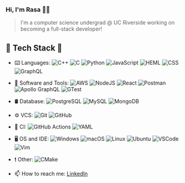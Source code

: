 ### Hi, I'm Rasa 👨‍💻

> I'm a computer science undergrad @ UC Riverside working on becoming a full-stack developer!

## 🔌 Tech Stack 🔨
- ⌨️  Languages:
![C++](https://img.shields.io/badge/C++-grey?style=for-the-badge&logo=cplusplus)
![C](https://img.shields.io/badge/C-grey?style=for-the-badge&logo=c)
![Python](https://img.shields.io/badge/python-grey?style=for-the-badge&logo=python)
![JavaScript](https://img.shields.io/badge/JavaScript-grey?style=for-the-badge&logo=javascript)
![HEML](https://img.shields.io/badge/HTML-grey?style=for-the-badge&logo=html5)
![CSS](https://img.shields.io/badge/CSS-grey?style=for-the-badge&logo=css3)
![GraphQL](https://img.shields.io/badge/GraphQL-grey?style=for-the-badge&logo=graphql)

- 🔧  Software and Tools:
![AWS](https://img.shields.io/badge/AWS-grey?style=for-the-badge&logo=amazonaws)
![NodeJS](https://img.shields.io/badge/Node.JS-grey?style=for-the-badge&logo=nodedotjs)
![React](https://img.shields.io/badge/React-grey?style=for-the-badge&logo=react)
![Postman](https://img.shields.io/badge/Postman-grey?style=for-the-badge&logo=postman)
![Apollo GraphQL](https://img.shields.io/badge/Apollo%20GraphQL-grey?style=for-the-badge&logo=apollographql)
![GTest](https://img.shields.io/badge/GTest-grey?style=for-the-badge&logo=google)

- 🛢  Database:
![PostgreSQL](https://img.shields.io/badge/postgreSQL-grey?style=for-the-badge&logo=postgresql)
![MySQL](https://img.shields.io/badge/MySQL-grey?style=for-the-badge&logo=mysql)
![MongoDB](https://img.shields.io/badge/MongoDB-grey?style=for-the-badge&logo=mongodb)

- ⚙️  VCS:
![Git](https://img.shields.io/badge/Git-grey?style=for-the-badge&logo=git)
![GitHub](https://img.shields.io/badge/GitHub-grey?style=for-the-badge&logo=github)

- 🚦  CI:
![GitHub Actions](https://img.shields.io/badge/Github%20Actions-grey?style=for-the-badge&logo=githubactions)
![YAML](https://img.shields.io/badge/Yaml-grey?style=for-the-badge&logo=yaml)

- 🖥️  OS and IDE:
![Windows](https://img.shields.io/badge/AWS-grey?style=for-the-badge&logo=windows)
![macOS](https://img.shields.io/badge/MacOS-grey?style=for-the-badge&logo=macos)
![Linux](https://img.shields.io/badge/Linux-grey?style=for-the-badge&logo=linux)
![Ubuntu](https://img.shields.io/badge/Ubuntu-grey?style=for-the-badge&logo=ubuntu)
![VSCode](https://img.shields.io/badge/VSCode-grey?style=for-the-badge&logo=visualstudiocode)
![Vim](https://img.shields.io/badge/Vim-grey?style=for-the-badge&logo=vim)

- ❗️  Other:
![CMake](https://img.shields.io/badge/CMake-grey?style=for-the-badge&logo=cmake)


- 📫 How to reach me: [LinkedIn](https://www.linkedin.com/in/rasajahromi/)

<!--- https://github.com/alexandresanlim/Badges4-README.md-Profile --->
